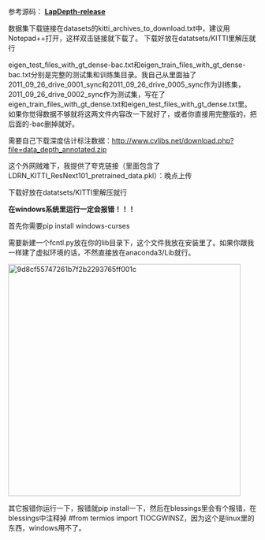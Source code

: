 参考源码：  **[LapDepth-release](https://github.com/tjqansthd/LapDepth-release)**

数据集下载链接在datasets的kitti_archives_to_download.txt中，建议用Notepad++打开，这样双击链接就下载了。 下载好放在datatsets/KITTI里解压就行

eigen_test_files_with_gt_dense-bac.txt和eigen_train_files_with_gt_dense-bac.txt分别是完整的测试集和训练集目录。我自己从里面抽了2011_09_26_drive_0001_sync和2011_09_26_drive_0005_sync作为训练集，2011_09_26_drive_0002_sync作为测试集，写在了eigen_train_files_with_gt_dense.txt和eigen_test_files_with_gt_dense.txt里。如果你觉得数据不够就将这两文件内容改一下就好了，或者你直接用完整版的，把后面的-bac删掉就好。

需要自己下载深度估计标注数据：http://www.cvlibs.net/download.php?file=data_depth_annotated.zip

这个外网贼难下，我提供了夸克链接（里面包含了LDRN_KITTI_ResNext101_pretrained_data.pkl）：晚点上传

下载好放在datatsets/KITTI里解压就行

**在windows系统里运行一定会报错！！！**

首先你需要pip install windows-curses

需要新建一个fcntl.py放在你的lib目录下，这个文件我放在安装里了。如果你跟我一样建了虚拟环境的话，不然直接放在anaconda3/Lib就行。

<img width="471" alt="9d8cf55747261b7f2b2293765ff001c" src="https://github.com/user-attachments/assets/7a169015-6292-46c2-b2e3-5f895aaf2d0c">


其它报错你运行一下，报错就pip install一下，然后在blessings里会有个报错，在blessings中注释掉 #from termios import TIOCGWINSZ，因为这个是linux里的东西，windows用不了。
